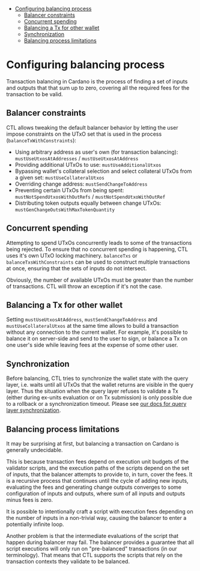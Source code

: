 <!-- START doctoc generated TOC please keep comment here to allow auto update -->
<!-- DON'T EDIT THIS SECTION, INSTEAD RE-RUN doctoc TO UPDATE -->

- [Configuring balancing process](#configuring-balancing-process)
  - [Balancer constraints](#balancer-constraints)
  - [Concurrent spending](#concurrent-spending)
  - [Balancing a Tx for other wallet](#balancing-a-tx-for-other-wallet)
  - [Synchronization](#synchronization)
  - [Balancing process limitations](#balancing-process-limitations)

<!-- END doctoc generated TOC please keep comment here to allow auto update -->

# Configuring balancing process

Transaction balancing in Cardano is the process of finding a set of inputs and outputs that that sum up to zero, covering all the required fees for the transaction to be valid.

## Balancer constraints

CTL allows tweaking the default balancer behavior by letting the user impose constraints on the UTxO set that is used in the process (`balanceTxWithConstraints`):

- Using arbitrary address as user's own (for transaction balancing): `mustUseUtxosAtAddresses` / `mustUseUtxosAtAddress`
- Providing additional UTxOs to use: `mustUseAdditionalUtxos`
- Bypassing wallet's collateral selection and select collateral UTxOs from a given set: `mustUseCollateralUtxos`
- Overriding change address: `mustSendChangeToAddress`
- Preventing certain UTxOs from being spent: `mustNotSpendUtxosWithOutRefs` / `mustNotSpendUtxoWithOutRef`
- Distributing token outputs equally between change UTxOs: `mustGenChangeOutsWithMaxTokenQuantity`

## Concurrent spending

Attempting to spend UTxOs concurrently leads to some of the transactions being rejected. To ensure that no concurrent spending is happening, CTL uses it's own UTxO locking machinery. `balanceTxs` or `balanceTxsWithConstraints` can be used to construct multiple transactions at once, ensuring that the sets of inputs do not intersect.

Obviously, the number of available UTxOs must be greater than the number of transactions. CTL will throw an exception if it's not the case.

## Balancing a Tx for other wallet

Setting `mustUseUtxosAtAddress`, `mustSendChangeToAddress` and `mustUseCollateralUtxos` at the same time allows to build a transaction without any connection to the current wallet. For example, it's possible to balance it on server-side and send to the user to sign, or balance a Tx on one user's side while leaving fees at the expense of some other user.

## Synchronization

Before balancing, CTL tries to synchronize the wallet state with the query layer, i.e. waits until all UTxOs that the wallet returns are visible in the query layer. Thus the situation when the query layer refuses to validate a Tx (either during ex-units evaluation or on Tx submission) is only possible due to a rollback or a synchronization timeout. Please see [our docs for query layer synchronization](./query-layers.md).

## Balancing process limitations

It may be surprising at first, but balancing a transaction on Cardano is generally undecidable.

This is because transaction fees depend on execution unit budgets of the validator scripts, and the execution paths of the scripts depend on the set of inputs, that the balancer attempts to provide to, in turn, cover the fees. It is a recursive process that continues until the cycle of adding new inputs, evaluating the fees and generating change outputs converges to some configuration of inputs and outputs, where sum of all inputs and outputs minus fees is zero.

It is possible to intentionally craft a script with execution fees depending on the number of inputs in a non-trivial way, causing the balancer to enter a potentially infinite loop.

Another problem is that the intermediate evaluations of the script that happen during balancer may fail. The balancer provides a guarantee that all script executions will only run on "pre-balanced" transactions (in our terminology). That means that CTL supports the scripts that rely on the transaction contexts they validate to be balanced.
